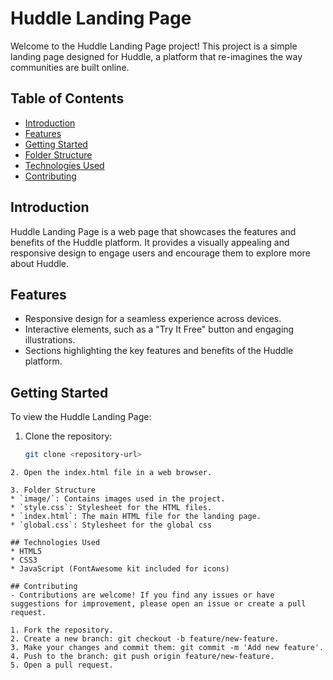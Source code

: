 # Huddle Landing Page

Welcome to the Huddle Landing Page project! This project is a simple landing page designed for Huddle, a platform that re-imagines the way communities are built online.

## Table of Contents

- [Introduction](#introduction)
- [Features](#features)
- [Getting Started](#getting-started)
- [Folder Structure](#folder-structure)
- [Technologies Used](#technologies-used)
- [Contributing](#contributing)

## Introduction

Huddle Landing Page is a web page that showcases the features and benefits of the Huddle platform. It provides a visually appealing and responsive design to engage users and encourage them to explore more about Huddle.

## Features

- Responsive design for a seamless experience across devices.
- Interactive elements, such as a "Try It Free" button and engaging illustrations.
- Sections highlighting the key features and benefits of the Huddle platform.

## Getting Started

To view the Huddle Landing Page:

1. Clone the repository:

   ```bash
   git clone <repository-url>
  ```
2. Open the index.html file in a web browser.

3. Folder Structure
* `image/`: Contains images used in the project.
* `style.css`: Stylesheet for the HTML files.
* `index.html`: The main HTML file for the landing page.
* `global.css`: Stylesheet for the global css

## Technologies Used
* HTML5
* CSS3
* JavaScript (FontAwesome kit included for icons)

## Contributing
- Contributions are welcome! If you find any issues or have suggestions for improvement, please open an issue or create a pull request.

1. Fork the repository.
2. Create a new branch: git checkout -b feature/new-feature.
3. Make your changes and commit them: git commit -m 'Add new feature'.
4. Push to the branch: git push origin feature/new-feature.
5. Open a pull request.

